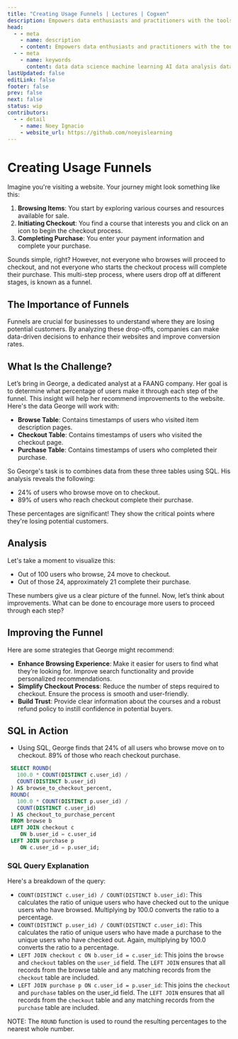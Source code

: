 ```yaml
---
title: "Creating Usage Funnels | Lectures | Cogxen"
description: Empowers data enthusiasts and practitioners with the tools and knowledge to unlock the potential of data.
head:
  - - meta
    - name: description
    - content: Empowers data enthusiasts and practitioners with the tools and knowledge to unlock the potential of data.
  - - meta
    - name: keywords
      content: data data science machine learning AI data analysis data-driven data enthusiasts data practitioners
lastUpdated: false
editLink: false
footer: false
prev: false
next: false
status: wip
contributors:
  - - detail
    - name: Noey Ignacio
    - website_url: https://github.com/noeyislearning
---
```


# Creating Usage Funnels

Imagine you're visiting a website. Your journey might look something like this:

1. **Browsing Items**: You start by exploring various courses and resources available for sale.
2. **Initiating Checkout**: You find a course that interests you and click on an icon to begin the checkout process.
3. **Completing Purchase**: You enter your payment information and complete your purchase.

Sounds simple, right? However, not everyone who browses will proceed to checkout, and not everyone who starts the checkout process will complete their purchase. This multi-step process, where users drop off at different stages, is known as a funnel.

## The Importance of Funnels

Funnels are crucial for businesses to understand where they are losing potential customers. By analyzing these drop-offs, companies can make data-driven decisions to enhance their websites and improve conversion rates.

## What Is the Challenge?

Let’s bring in George, a dedicated analyst at a FAANG company. Her goal is to determine what percentage of users make it through each step of the funnel. This insight will help her recommend improvements to the website. Here's the data George will work with:

- **Browse Table**: Contains timestamps of users who visited item description pages.
- **Checkout Table**: Contains timestamps of users who visited the checkout page.
- **Purchase Table**: Contains timestamps of users who completed their purchase.

So George's task is to combines data from these three tables using SQL. His analysis reveals the following:

- $24\%$ of users who browse move on to checkout.
- $89\%$ of users who reach checkout complete their purchase.

These percentages are significant! They show the critical points where they're losing potential customers.

## Analysis

Let's take a moment to visualize this:

- Out of $100$ users who browse, $24$ move to checkout.
- Out of those $24$, approximately $21$ complete their purchase.

These numbers give us a clear picture of the funnel. Now, let’s think about improvements. What can be done to encourage more users to proceed through each step?

## Improving the Funnel

Here are some strategies that George might recommend:

- **Enhance Browsing Experience**: Make it easier for users to find what they’re looking for. Improve search functionality and provide personalized recommendations.
- **Simplify Checkout Process**: Reduce the number of steps required to checkout. Ensure the process is smooth and user-friendly.
- **Build Trust**: Provide clear information about the courses and a robust refund policy to instill confidence in potential buyers.

## SQL in Action

- Using SQL, George finds that $24\%$ of all users who browse move on to checkout. $89\%$ of those who reach checkout purchase.

```sql
 SELECT ROUND(
   100.0 * COUNT(DISTINCT c.user_id) /
   COUNT(DISTINCT b.user_id)
 ) AS browse_to_checkout_percent,
 ROUND(
   100.0 * COUNT(DISTINCT p.user_id) /
   COUNT(DISTINCT c.user_id)
 ) AS checkout_to_purchase_percent
 FROM browse b
 LEFT JOIN checkout c
 	ON b.user_id = c.user_id
 LEFT JOIN purchase p
 	ON c.user_id = p.user_id;
```

### SQL Query Explanation

Here's a breakdown of the query:

- `COUNT(DISTINCT c.user_id) / COUNT(DISTINCT b.user_id)`: This calculates the ratio of unique users who have checked out to the unique users who have browsed. Multiplying by $100.0$ converts the ratio to a percentage.
- `COUNT(DISTINCT p.user_id) / COUNT(DISTINCT c.user_id)`: This calculates the ratio of unique users who have made a purchase to the unique users who have checked out. Again, multiplying by $100.0$ converts the ratio to a percentage.
- `LEFT JOIN checkout c ON b.user_id = c.user_id`: This joins the `browse` and `checkout` tables on the `user_id` field. The `LEFT JOIN` ensures that all records from the browse table and any matching records from the `checkout` table are included.
- `LEFT JOIN purchase p ON c.user_id = p.user_id`: This joins the `checkout` and `purchase` tables on the user_id field. The `LEFT JOIN` ensures that all records from the `checkout` table and any matching records from the `purchase` table are included.

NOTE:
The `ROUND` function is used to round the resulting percentages to the nearest whole number.

<ImageCard
img_url="https://i.imgur.com/WQMniRK.png"
caption="Query Results"
copyright_owner="codecademy.com"
:bordered="true"
/>
